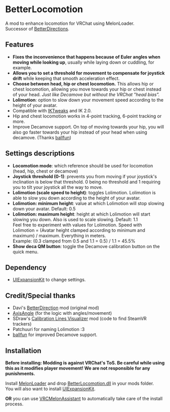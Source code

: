 # BetterLocomotion
A mod to enhance locomotion for VRChat using MelonLoader.  
Successor of [BetterDirections](https://github.com/d-magit/VRC-Mods).

## Features
- **Fixes the inconvenience that happens because of Euler angles when moving while looking up**, usually while laying down or cuddling, for example.
- **Allows you to set a threshold for movement to compensate for joystick drift** while keeping that smooth acceleration effect.
- **Choose between head, hip or chest locomotion.** This allows hip or chest locomotion, allowing you move towards your hip or chest instead of your head. *Just like Decamove but without the VRChat "head bias".*
- **Lolimotion**: option to slow down your movement speed according to the height of your avatar.
- Compatible with [IKTweaks](https://github.com/knah/VRCMods#iktweaks) and IK 2.0.
- Hip and chest locomotion works in 4-point tracking, 6-point tracking or more.
- Improve Decamove support. On top of moving towards your hip, you will also go faster towards your hip instead of your head when using decamove. (Thanks [ballfun](https://github.com/ballfn))

## Settings descriptions
- **Locomotion mode**: which reference should be used for locomotion (head, hip, chest or decamove)
- **Joystick threshold (0-1)**: prevents you from moving if your joystick's inclination is below that threshold. 0 being no threshold and 1 requiring you to tilt your joystick all the way to move.
- **Lolimotion (scale speed to height)**: toggles Lolimotion. Lolimotion is able to slow you down according to the height of your avatar.
- **Lolimotion: minimum height**: value at which Lolimotion will stop slowing down your avatar. Default: 0.5
- **Lolimotion: maximum height**: height at which Lolimotion will start slowing you down. Also is used to scale slowing. Default: 1.1  
   Feel free to experiment with values for Lolimotion. Speed with Lolimotion = (Avatar height clamped according to minimum and maximum) / maximum. Everything in meters.  
   Example: (0.3 clamped from 0.5 and 1.1 = 0.5) / 1.1 = 45.5%
- **Show deca QM button**: toggle the Decamove calibration button on the quick menu.

## Dependency
- [UIExpansionKit](https://github.com/knah/VRCMods#ui-expansion-kit) to change settings.

## Credit/Special thanks
- Davi's [BetterDirection](https://github.com/d-magit/VRC-Mods) mod (original mod)
- [AxisAngle](https://twitter.com/DonaldFReynolds) (for the logic with angles/movement)
- SDraw's [Calibration Lines Visualizer](https://github.com/SDraw/ml_mods) mod (code to find SteamVR trackers)
- Patchuuri for naming Lolimotion :3
- [ballfun](https://github.com/ballfn) for improved Decamove support.

## Installation
**Before installing: Modding is against VRChat's ToS. Be careful while using this as it modifies player movement! We are not responsible for any punishments.**  

Install [MelonLoader](https://melonwiki.xyz/#/) and drop [BetterLocomotion.dll](https://github.com/Louka3000/BetterLocomotion/releases/latest/download/BetterLocomotion.dll) in your mods folder.  
You will also want to install [UIExpansionKit](https://github.com/knah/VRCMods/releases/latest/download/UIExpansionKit.dll).  

**OR** you can use [VRCMelonAssistant](https://github.com/knah/VRCMelonAssistant/releases/latest/download/VRCMelonAssistant.exe) to automatically take care of the install process.
